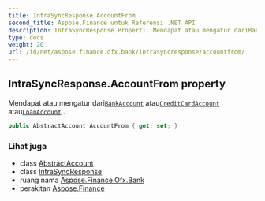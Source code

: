 ```yaml
---
title: IntraSyncResponse.AccountFrom
second_title: Aspose.Finance untuk Referensi .NET API
description: IntraSyncResponse Properti. Mendapat atau mengatur dariBankAccount atauCreditCardAccount atauLoanAccount .
type: docs
weight: 20
url: /id/net/aspose.finance.ofx.bank/intrasyncresponse/accountfrom/
---
```

## IntraSyncResponse.AccountFrom property

Mendapat atau mengatur dari[`BankAccount`](../../../aspose.finance.ofx/bankaccount/) atau[`CreditCardAccount`](../../../aspose.finance.ofx/creditcardaccount/) atau[`LoanAccount`](../../../aspose.finance.ofx/loanaccount/) .

```csharp
public AbstractAccount AccountFrom { get; set; }
```

### Lihat juga

* class [AbstractAccount](../../../aspose.finance.ofx/abstractaccount/)
* class [IntraSyncResponse](../)
* ruang nama [Aspose.Finance.Ofx.Bank](../../intrasyncresponse/)
* perakitan [Aspose.Finance](../../../)


